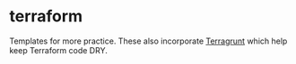 # terraform
Templates for more practice. These also incorporate [Terragrunt](https://github.com/gruntwork-io/terragrunt) which help keep Terraform code DRY.
